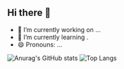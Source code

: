 ## Hi there 👋

- 🔭 I’m currently working on ...
- 🌱 I’m currently learning .
- 😄 Pronouns: ...

![Anurag's GitHub stats](https://github-readme-stats.vercel.app/api?username=Guilherme1080&show_icons=true&theme=radical) ![Top Langs](https://github-readme-stats.vercel.app/api/top-langs/?username=Guilherme1080&layout=compact)
